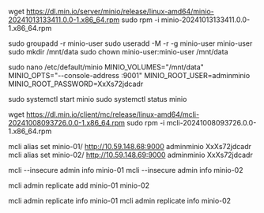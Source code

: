 wget https://dl.min.io/server/minio/release/linux-amd64/minio-20241013133411.0.0-1.x86_64.rpm
sudo rpm -i minio-20241013133411.0.0-1.x86_64.rpm

sudo groupadd -r minio-user
sudo useradd -M -r -g minio-user minio-user
sudo mkdir /mnt/data
sudo chown minio-user:minio-user /mnt/data

sudo nano /etc/default/minio
MINIO_VOLUMES="/mnt/data"
MINIO_OPTS="--console-address :9001"
MINIO_ROOT_USER=adminminio
MINIO_ROOT_PASSWORD=XxXs72jdcadr

sudo systemctl start minio
sudo systemctl status minio

wget https://dl.min.io/client/mc/release/linux-amd64/mcli-20241008093726.0.0-1.x86_64.rpm
sudo rpm -i mcli-20241008093726.0.0-1.x86_64.rpm

mcli alias set minio-01/ http://10.59.148.68:9000 adminminio XxXs72jdcadr
mcli alias set minio-02/ http://10.59.148.69:9000 adminminio XxXs72jdcadr

mcli --insecure admin info minio-01
mcli --insecure admin info minio-02

mcli admin replicate add minio-01 minio-02

mcli admin replicate info minio-01
mcli admin replicate info minio-02